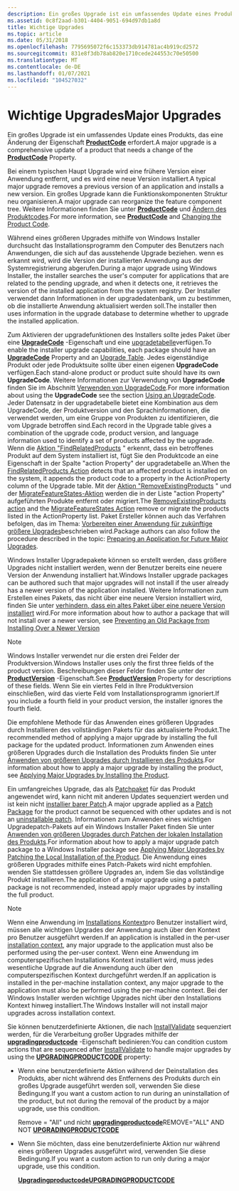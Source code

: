 ```yaml
---
description: Ein großes Upgrade ist ein umfassendes Update eines Produkts, das eine Änderung der Eigenschaft ProductCode erfordert.
ms.assetid: 0c8f2aad-b301-4404-9051-694d97db1a8d
title: Wichtige Upgrades
ms.topic: article
ms.date: 05/31/2018
ms.openlocfilehash: 7795695072f6c153373db914781ac4b919cd2572
ms.sourcegitcommit: 831e8f3db78ab820e1710cede244553c70e50500
ms.translationtype: MT
ms.contentlocale: de-DE
ms.lasthandoff: 01/07/2021
ms.locfileid: "104527032"
---
```

# <a name="major-upgrades"></a><span data-ttu-id="3f625-103">Wichtige Upgrades</span><span class="sxs-lookup"><span data-stu-id="3f625-103">Major Upgrades</span></span>

<span data-ttu-id="3f625-104">Ein großes Upgrade ist ein umfassendes Update eines Produkts, das eine Änderung der Eigenschaft [**ProductCode**](productcode.md) erfordert.</span><span class="sxs-lookup"><span data-stu-id="3f625-104">A major upgrade is a comprehensive update of a product that needs a change of the [**ProductCode**](productcode.md) Property.</span></span>

<span data-ttu-id="3f625-105">Bei einem typischen Haupt Upgrade wird eine frühere Version einer Anwendung entfernt, und es wird eine neue Version installiert.</span><span class="sxs-lookup"><span data-stu-id="3f625-105">A typical major upgrade removes a previous version of an application and installs a new version.</span></span> <span data-ttu-id="3f625-106">Ein großes Upgrade kann die Funktionskomponenten Struktur neu organisieren.</span><span class="sxs-lookup"><span data-stu-id="3f625-106">A major upgrade can reorganize the feature component tree.</span></span> <span data-ttu-id="3f625-107">Weitere Informationen finden Sie unter [**ProductCode**](productcode.md) und [Ändern des Produktcodes](changing-the-product-code.md).</span><span class="sxs-lookup"><span data-stu-id="3f625-107">For more information, see [**ProductCode**](productcode.md) and [Changing the Product Code](changing-the-product-code.md).</span></span>

<span data-ttu-id="3f625-108">Während eines größeren Upgrades mithilfe von Windows Installer durchsucht das Installationsprogramm den Computer des Benutzers nach Anwendungen, die sich auf das ausstehende Upgrade beziehen. wenn es erkannt wird, wird die Version der installierten Anwendung aus der Systemregistrierung abgerufen.</span><span class="sxs-lookup"><span data-stu-id="3f625-108">During a major upgrade using Windows Installer, the installer searches the user's computer for applications that are related to the pending upgrade, and when it detects one, it retrieves the version of the installed application from the system registry.</span></span> <span data-ttu-id="3f625-109">Der Installer verwendet dann Informationen in der upgradedatenbank, um zu bestimmen, ob die installierte Anwendung aktualisiert werden soll.</span><span class="sxs-lookup"><span data-stu-id="3f625-109">The installer then uses information in the upgrade database to determine whether to upgrade the installed application.</span></span>

<span data-ttu-id="3f625-110">Zum Aktivieren der upgradefunktionen des Installers sollte jedes Paket über eine [**UpgradeCode**](upgradecode.md) -Eigenschaft und eine [upgradetabelle](upgrade-table.md)verfügen.</span><span class="sxs-lookup"><span data-stu-id="3f625-110">To enable the installer upgrade capabilities, each package should have an [**UpgradeCode**](upgradecode.md) Property and an [Upgrade Table](upgrade-table.md).</span></span> <span data-ttu-id="3f625-111">Jedes eigenständige Produkt oder jede Produktsuite sollte über einen eigenen **UpgradeCode** verfügen.</span><span class="sxs-lookup"><span data-stu-id="3f625-111">Each stand-alone product or product suite should have its own **UpgradeCode**.</span></span> <span data-ttu-id="3f625-112">Weitere Informationen zur Verwendung von **UpgradeCode** finden Sie im Abschnitt [Verwenden von UpgradeCode](using-an-upgradecode.md).</span><span class="sxs-lookup"><span data-stu-id="3f625-112">For more information about using the **UpgradeCode** see the section [Using an UpgradeCode](using-an-upgradecode.md).</span></span> <span data-ttu-id="3f625-113">Jeder Datensatz in der upgradetabelle bietet eine Kombination aus dem UpgradeCode, der Produktversion und den Sprachinformationen, die verwendet werden, um eine Gruppe von Produkten zu identifizieren, die vom Upgrade betroffen sind.</span><span class="sxs-lookup"><span data-stu-id="3f625-113">Each record in the Upgrade table gives a combination of the upgrade code, product version, and language information used to identify a set of products affected by the upgrade.</span></span> <span data-ttu-id="3f625-114">Wenn die [Aktion "FindRelatedProducts](findrelatedproducts-action.md) " erkennt, dass ein betroffenes Produkt auf dem System installiert ist, fügt Sie den Produktcode an eine Eigenschaft in der Spalte "action Property" der upgradetabelle an.</span><span class="sxs-lookup"><span data-stu-id="3f625-114">When the [FindRelatedProducts Action](findrelatedproducts-action.md) detects that an affected product is installed on the system, it appends the product code to a property in the ActionProperty column of the Upgrade table.</span></span> <span data-ttu-id="3f625-115">Mit der [Aktion "RemoveExistingProducts](removeexistingproducts-action.md) " und der [MigrateFeatureStates-Aktion](migratefeaturestates-action.md) werden die in der Liste "action Property" aufgeführten Produkte entfernt oder migriert.</span><span class="sxs-lookup"><span data-stu-id="3f625-115">The [RemoveExistingProducts action](removeexistingproducts-action.md) and the [MigrateFeatureStates Action](migratefeaturestates-action.md) remove or migrate the products listed in the ActionProperty list.</span></span> <span data-ttu-id="3f625-116">Paket Ersteller können auch das Verfahren befolgen, das im Thema: [Vorbereiten einer Anwendung für zukünftige größere Upgrades](preparing-an-application-for-future-major-upgrades.md)beschrieben wird.</span><span class="sxs-lookup"><span data-stu-id="3f625-116">Package authors can also follow the procedure described in the topic: [Preparing an Application for Future Major Upgrades](preparing-an-application-for-future-major-upgrades.md).</span></span>

<span data-ttu-id="3f625-117">Windows Installer Upgradepakete können so erstellt werden, dass größere Upgrades nicht installiert werden, wenn der Benutzer bereits eine neuere Version der Anwendung installiert hat.</span><span class="sxs-lookup"><span data-stu-id="3f625-117">Windows Installer upgrade packages can be authored such that major upgrades will not install if the user already has a newer version of the application installed.</span></span> <span data-ttu-id="3f625-118">Weitere Informationen zum Erstellen eines Pakets, das nicht über eine neuere Version installiert wird, finden Sie unter [verhindern, dass ein altes Paket über eine neuere Version installiert](preventing-an-old-package-from-installing-over-a-newer-version.md) wird.</span><span class="sxs-lookup"><span data-stu-id="3f625-118">For more information about how to author a package that will not install over a newer version, see [Preventing an Old Package from Installing Over a Newer Version](preventing-an-old-package-from-installing-over-a-newer-version.md)</span></span>

> [!Note]  
> <span data-ttu-id="3f625-119">Windows Installer verwendet nur die ersten drei Felder der Produktversion.</span><span class="sxs-lookup"><span data-stu-id="3f625-119">Windows Installer uses only the first three fields of the product version.</span></span> <span data-ttu-id="3f625-120">Beschreibungen dieser Felder finden Sie unter der [**ProductVersion**](productversion.md) -Eigenschaft.</span><span class="sxs-lookup"><span data-stu-id="3f625-120">See [**ProductVersion**](productversion.md) Property for descriptions of these fields.</span></span> <span data-ttu-id="3f625-121">Wenn Sie ein viertes Feld in Ihre Produktversion einschließen, wird das vierte Feld vom Installationsprogramm ignoriert.</span><span class="sxs-lookup"><span data-stu-id="3f625-121">If you include a fourth field in your product version, the installer ignores the fourth field.</span></span>

 

<span data-ttu-id="3f625-122">Die empfohlene Methode für das Anwenden eines größeren Upgrades durch Installieren des vollständigen Pakets für das aktualisierte Produkt.</span><span class="sxs-lookup"><span data-stu-id="3f625-122">The recommended method of applying a major upgrade by installing the full package for the updated product.</span></span> <span data-ttu-id="3f625-123">Informationen zum Anwenden eines größeren Upgrades durch die Installation des Produkts finden Sie unter [Anwenden von größeren Upgrades durch Installieren des Produkts](applying-major-upgrades-by-installing-the-product.md).</span><span class="sxs-lookup"><span data-stu-id="3f625-123">For information about how to apply a major upgrade by installing the product, see [Applying Major Upgrades by Installing the Product](applying-major-upgrades-by-installing-the-product.md).</span></span>

<span data-ttu-id="3f625-124">Ein umfangreiches Upgrade, das als [Patchpaket](patch-packages.md) für das Produkt angewendet wird, kann nicht mit anderen Updates sequenziert werden und ist kein nicht [installier barer Patch](uninstallable-patches.md).</span><span class="sxs-lookup"><span data-stu-id="3f625-124">A major upgrade applied as a [Patch Package](patch-packages.md) for the product cannot be sequenced with other updates and is not an [uninstallable patch](uninstallable-patches.md).</span></span> <span data-ttu-id="3f625-125">Informationen zum Anwenden eines wichtigen Upgradepatch-Pakets auf ein Windows Installer Paket finden Sie unter [Anwenden von größeren Upgrades durch Patchen der lokalen Installation des Produkts](applying-major-upgrades-by-patching-the-local-installation-of-the-product.md).</span><span class="sxs-lookup"><span data-stu-id="3f625-125">For information about how to apply a major upgrade patch package to a Windows Installer package see [Applying Major Upgrades by Patching the Local Installation of the Product](applying-major-upgrades-by-patching-the-local-installation-of-the-product.md).</span></span> <span data-ttu-id="3f625-126">Die Anwendung eines größeren Upgrades mithilfe eines Patch-Pakets wird nicht empfohlen. wenden Sie stattdessen größere Upgrades an, indem Sie das vollständige Produkt installieren.</span><span class="sxs-lookup"><span data-stu-id="3f625-126">The application of a major upgrade using a patch package is not recommended, instead apply major upgrades by installing the full product.</span></span>

> [!Note]  
> <span data-ttu-id="3f625-127">Wenn eine Anwendung im [Installations Kontext](installation-context.md)pro Benutzer installiert wird, müssen alle wichtigen Upgrades der Anwendung auch über den Kontext pro Benutzer ausgeführt werden.</span><span class="sxs-lookup"><span data-stu-id="3f625-127">If an application is installed in the per-user [installation context](installation-context.md), any major upgrade to the application must also be performed using the per-user context.</span></span> <span data-ttu-id="3f625-128">Wenn eine Anwendung im computerspezifischen Installations Kontext installiert wird, muss jedes wesentliche Upgrade auf die Anwendung auch über den computerspezifischen Kontext durchgeführt werden.</span><span class="sxs-lookup"><span data-stu-id="3f625-128">If an application is installed in the per-machine installation context, any major upgrade to the application must also be performed using the per-machine context.</span></span> <span data-ttu-id="3f625-129">Bei der Windows Installer werden wichtige Upgrades nicht über den Installations Kontext hinweg installiert.</span><span class="sxs-lookup"><span data-stu-id="3f625-129">The Windows Installer will not install major upgrades across installation context.</span></span>

 

<span data-ttu-id="3f625-130">Sie können benutzerdefinierte Aktionen, die nach [InstallValidate](installvalidate-action.md) sequenziert werden, für die Verarbeitung großer Upgrades mithilfe der [**upgradingproductcode**](upgradingproductcode.md) -Eigenschaft bedinieren:</span><span class="sxs-lookup"><span data-stu-id="3f625-130">You can condition custom actions that are sequenced after [InstallValidate](installvalidate-action.md) to handle major upgrades by using the [**UPGRADINGPRODUCTCODE**](upgradingproductcode.md) property:</span></span>

-   <span data-ttu-id="3f625-131">Wenn eine benutzerdefinierte Aktion während der Deinstallation des Produkts, aber nicht während des Entfernens des Produkts durch ein großes Upgrade ausgeführt werden soll, verwenden Sie diese Bedingung.</span><span class="sxs-lookup"><span data-stu-id="3f625-131">If you want a custom action to run during an uninstallation of the product, but not during the removal of the product by a major upgrade, use this condition.</span></span>

    <span data-ttu-id="3f625-132">Remove = "All" und nicht [ **upgradingproductcode**](upgradingproductcode.md)</span><span class="sxs-lookup"><span data-stu-id="3f625-132">REMOVE="ALL" AND NOT [**UPGRADINGPRODUCTCODE**](upgradingproductcode.md)</span></span>

-   <span data-ttu-id="3f625-133">Wenn Sie möchten, dass eine benutzerdefinierte Aktion nur während eines größeren Upgrades ausgeführt wird, verwenden Sie diese Bedingung.</span><span class="sxs-lookup"><span data-stu-id="3f625-133">If you want a custom action to run only during a major upgrade, use this condition.</span></span>

    [<span data-ttu-id="3f625-134">**Upgradingproductcode**</span><span class="sxs-lookup"><span data-stu-id="3f625-134">**UPGRADINGPRODUCTCODE**</span></span>](upgradingproductcode.md)

 

 



